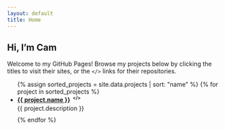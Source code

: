 ```yaml
---
layout: default
title: Home
---
```


## Hi, I’m Cam

Welcome to my GitHub Pages! Browse my projects below by clicking the titles to visit their sites, or the `</>` links for their repositories.

<ul>
{% assign sorted_projects = site.data.projects | sort: "name" %}
{% for project in sorted_projects %}
  <li style="margin-bottom: 0.75em;">
    <strong>
      <a href="{{ project.link }}">{{ project.name }}</a>
      <a href="{{ project.repo }}" title="GitHub Repo"
         style="font-size: 0.75em; vertical-align: super; text-decoration: none; margin-left: 0.25em;">&lt;/&gt;</a>
    </strong>
    <p style="margin: 0.2em 0 0.2em;">
      {{ project.description }}
    </p>
  </li>
{% endfor %}
</ul>
